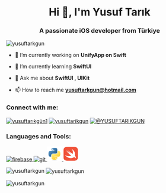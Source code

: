 <h1 align="center">Hi 👋, I'm Yusuf Tarık</h1>
<h3 align="center">A passionate iOS developer from Türkiye</h3>

<p align="left"> <img src="https://komarev.com/ghpvc/?username=yusuftarkgun&label=Profile%20views&color=0e75b6&style=flat" alt="yusuftarkgun" /> </p>

- 🔭 I’m currently working on **UnifyApp on Swift**

- 🌱 I’m currently learning **SwiftUI**

- 💬 Ask me about **SwiftUI , UIKit**

- 📫 How to reach me **yusuftarkgun@hotmail.com**

<h3 align="left">Connect with me:</h3>
<p align="left">
<a href="https://linkedin.com/in/yusuftarıkgün1" target="blank"><img align="center" src="https://raw.githubusercontent.com/rahuldkjain/github-profile-readme-generator/master/src/images/icons/Social/linked-in-alt.svg" alt="yusuftarıkgün1" height="30" width="40" /></a>
<a href="https://instagram.com/yusuftari̇kgun" target="blank"><img align="center" src="https://raw.githubusercontent.com/rahuldkjain/github-profile-readme-generator/master/src/images/icons/Social/instagram.svg" alt="yusuftarikgun" height="30" width="40" /></a>
<a href="https://www.youtube.com/c/yusuftarikgun" target="blank"><img align="center" src="https://raw.githubusercontent.com/rahuldkjain/github-profile-readme-generator/master/src/images/icons/Social/youtube.svg" alt="@YUSUFTARIKGUN" height="30" width="40" /></a>
</p>

<h3 align="left">Languages and Tools:</h3>
<p align="left"> <a href="https://firebase.google.com/" target="_blank" rel="noreferrer"> <img src="https://www.vectorlogo.zone/logos/firebase/firebase-icon.svg" alt="firebase" width="40" height="40"/> </a> <a href="https://git-scm.com/" target="_blank" rel="noreferrer"> <img src="https://www.vectorlogo.zone/logos/git-scm/git-scm-icon.svg" alt="git" width="40" height="40"/> </a> <a href="https://www.python.org" target="_blank" rel="noreferrer"> <img src="https://raw.githubusercontent.com/devicons/devicon/master/icons/python/python-original.svg" alt="python" width="40" height="40"/> </a> <a href="https://developer.apple.com/swift/" target="_blank" rel="noreferrer"> <img src="https://raw.githubusercontent.com/devicons/devicon/master/icons/swift/swift-original.svg" alt="swift" width="40" height="40"/> </a> </p>

<p><img align="left" src="https://github-readme-stats.vercel.app/api/top-langs?username=yusuftarkgun&show_icons=true&locale=en&layout=compact" alt="yusuftarkgun" /></p>

<p>&nbsp;<img align="center" src="https://github-readme-stats.vercel.app/api?username=yusuftarkgun&show_icons=true&locale=en" alt="yusuftarkgun" /></p>

<p><img align="center" src="https://github-readme-streak-stats.herokuapp.com/?user=yusuftarkgun&" alt="yusuftarkgun" /></p>

